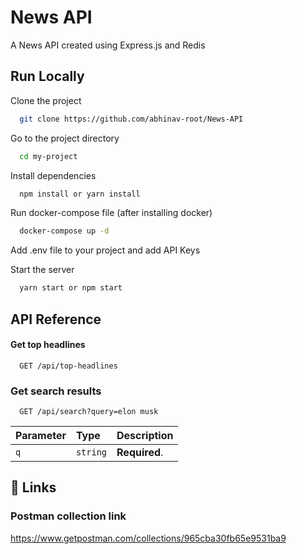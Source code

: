 
# News API

A News API created using Express.js and Redis



## Run Locally

Clone the project

```bash
  git clone https://github.com/abhinav-root/News-API
```

Go to the project directory

```bash
  cd my-project
```

Install dependencies

```bash
  npm install or yarn install
```

Run docker-compose file (after installing docker)

```bash
  docker-compose up -d
```

Add .env file to your project and add API Keys

Start the server

```bash
  yarn start or npm start
```


## API Reference

#### Get top headlines

```http
  GET /api/top-headlines
```

### Get search results

```http
  GET /api/search?query=elon musk
```

| Parameter | Type     | Description                       |
| :-------- | :------- | :-------------------------------- |
| `q`      | `string` | **Required**.  |


## 🔗 Links
### Postman collection link
https://www.getpostman.com/collections/965cba30fb65e9531ba9
